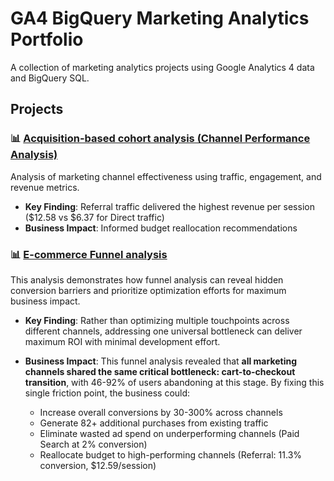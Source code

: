# GA4 BigQuery Marketing Analytics Portfolio

A collection of marketing analytics projects using Google Analytics 4 data and BigQuery SQL.

## Projects

### 📊 [Acquisition-based cohort analysis (Channel Performance Analysis)](./channel-performance-analysis/)
Analysis of marketing channel effectiveness using traffic, engagement, and revenue metrics.
- **Key Finding**: Referral traffic delivered the highest revenue per session ($12.58 vs $6.37 for Direct traffic)
- **Business Impact**: Informed budget reallocation recommendations



### 📊 [E-commerce Funnel analysis](funnel-analysis)
This analysis demonstrates how funnel analysis can reveal hidden conversion barriers and prioritize optimization efforts for maximum business impact. 
- **Key Finding**: Rather than optimizing multiple touchpoints across different channels, addressing one universal bottleneck can deliver maximum ROI with minimal development effort.
- **Business Impact**: This funnel analysis revealed that **all marketing channels shared the same critical bottleneck: cart-to-checkout transition**, with 46-92% of users abandoning at this stage. By fixing this single friction point, the business could:

  - Increase overall conversions by 30-300% across channels
  - Generate 82+ additional purchases from existing traffic
  - Eliminate wasted ad spend on underperforming channels (Paid Search at 2% conversion)
  - Reallocate budget to high-performing channels (Referral: 11.3% conversion, $12.59/session)

